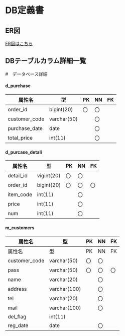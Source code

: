 # DB定義書
## ER図
[ER図はこちら](https://github.com/Aso2001406/2021sys-design/blob/main/ER.md "ER図はこちら")

## DBテーブルカラム詳細一覧
#　データベース詳細



#### d_purchase
|属性名|型|PK|NN|FK|
|------|--|--|--|--|
|order_id|bigint(20)|〇|〇||
|customer_code|varchar(50)||〇||
|purchase_date|date||〇||
|total_price|int(11)||〇||

#### d_purcase_detali
|属性名|型|PK|NN|FK|
|------|--|--|--|--|
|detail_id|vigint(20)|〇|〇||
|order_id|bigint(20)|〇|〇|〇|
|item_code|int(11)||〇||
|price|int(11)||〇||
|num|int(11)||〇||

#### m_customers
|属性名|型|PK|NN|FK|
|------|--|--|--|--|
|属性名|型|PK|NN|FK|
|customer_code|varchar(50)|〇|〇||
|pass|varchar(50)|〇|〇|〇|
|name|varchar(20)||〇||
|address|varchar(100)||〇||
|tel|varchar(20)||〇||
|mail|varchar(100)||〇||
|del_flag|int(11)||||
|reg_date|date||〇||
